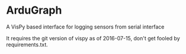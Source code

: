 # ArduGraph
A VisPy based interface for logging sensors from serial interface


It requires the git version of vispy as of 2016-07-15, don't get fooled by requirements.txt.

